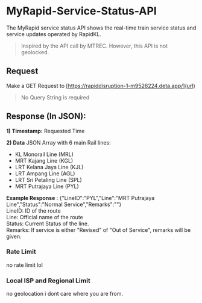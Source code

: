 # MyRapid-Service-Status-API
The MyRapid service status API shows the real-time train service status and service updates operated by RapidKL.
> Inspired by the API call by MTREC. However, this API is not geolocked.

## Request
Make a GET Request to [https://rapiddisruption-1-m9526224.deta.app/](url)
> No Query String is required

## Response (In JSON):

**1) Timestamp:**
Requested Time

**2) Data**
JSON Array with 6 main Rail lines:
  - KL Monorail Line (MRL)
  - MRT Kajang Line (KGL)
  - LRT Kelana Jaya Line (KJL)
  - LRT Ampang Line (AGL)
  - LRT Sri Petaling Line (SPL)
  - MRT Putrajaya Line (PYL)

**Example Response** : {"LineID":"PYL","Line":"MRT Putrajaya Line","Status":"Normal Service","Remarks":""}  
LineID: ID of the route  
Line: Official name of the route  
Status: Current Status of the line.  
Remarks: If service is either "Revised" of "Out of Service", remarks will be given.  

### Rate Limit
no rate limit lol  

### Local ISP and Regional Limit
no geolocation i dont care where you are from.
